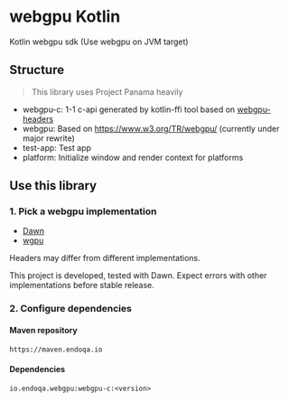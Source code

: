 # webgpu Kotlin

Kotlin webgpu sdk (Use webgpu on JVM target)

## Structure

> This library uses Project Panama heavily

- webgpu-c: 1-1 c-api generated by kotlin-ffi tool based
  on [webgpu-headers](https://github.com/webgpu-native/webgpu-headers)
- webgpu: Based on https://www.w3.org/TR/webgpu/ (currently under major rewrite)
- test-app: Test app
- platform: Initialize window and render context for platforms

## Use this library

### 1. Pick a webgpu implementation

- [Dawn](https://dawn.googlesource.com/dawn/)
- [wgpu](https://github.com/gfx-rs/wgpu)

Headers may differ from different implementations.

This project is developed, tested with Dawn. Expect errors with other implementations before stable release.

### 2. Configure dependencies

#### Maven repository

```
https://maven.endoqa.io
```

#### Dependencies

```
io.endoqa.webgpu:webgpu-c:<version>
```